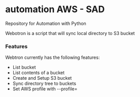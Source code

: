 # automation AWS - SAD
Repository for Automation with Python

Webotron is a script that will sync local directory to S3 bucket

### Features

Webtron currently has the following features:

- List bucket
- List contents of a bucket
- Create and Setup S3 bucket
- Sync directory tree to buckets
- Set AWS profile with --profile=<profileName>
